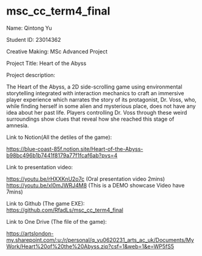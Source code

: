 # msc_cc_term4_final
 
Name: Qintong Yu

Student ID: 23014362

Creative Making: MSc Advanced Project

Project Title: Heart of the Abyss

Project description:

The Heart of the Abyss, a 2D side-scrolling game using environmental storytelling integrated with interaction mechanics to craft an immersive player experience which narrates the story of its protagonist, Dr. Voss, who, while finding herself in some alien and mysterious place, does not have any idea about her past life. Players controlling Dr. Voss through these weird surroundings show clues that reveal how she reached this stage of amnesia.

Link to Notion(All the detiles of the game):

https://blue-coast-85f.notion.site/Heart-of-the-Abyss-b98bc496b1b7441f8179a77f1fcaf6ab?pvs=4

Link to presentation video:

https://youtu.be/rHXXKnU2o7c (Oral presentation video 2mins)
https://youtu.be/xI0mJWRJ4M8 (This is a DEMO showcase Video have 7mins)

Link to Github (The game EXE): https://github.com/RfadLs/msc_cc_term4_final

Link to One Drive (The file of the game):

https://artslondon-my.sharepoint.com/:u:/r/personal/q_yu0620231_arts_ac_uk/Documents/MyWork/Heart%20of%20the%20Abyss.zip?csf=1&web=1&e=WP5fS5
